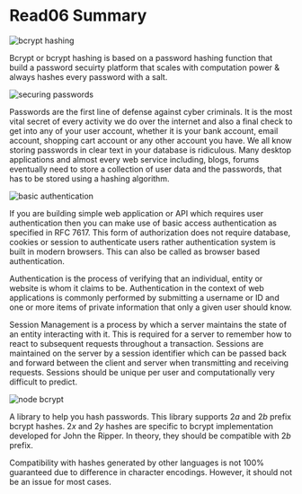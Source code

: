 # Read06 Summary

![bcrypt hashing](https://i.stack.imgur.com/Z63W8.png)

Bcrypt or bcrypt hashing is based on a password hashing function that build a password secuirty platform that scales with computation power & always hashes every password with a salt.

![securing passwords](https://thehackernews.com/images/-MtlGvP8uwLA/U0a9r7DfC7I/AAAAAAAAbIM/3ZH7rgjNuCM/s728/Cryptographic-hash-algorithms.jpg)

Passwords are the first line of defense against cyber criminals. It is the most vital secret of every activity we do over the internet and also a final check to get into any of your user account, whether it is your bank account, email account, shopping cart account or any other account you have.
We all know storing passwords in clear text in your database is ridiculous. Many desktop applications and almost every web service including, blogs, forums eventually need to store a collection of user data and the passwords, that has to be stored using a hashing algorithm.

![basic authentication](https://techmonger.github.io/static/images/41/basic-access-authentication.png)

If you are building simple web application or API which requires user authentication then you can make use of basic access authentication as specified in RFC 7617. This form of authorization does not require database, cookies or session to authenticate users rather authentication system is built in modern browsers. This can also be called as browser based authentication.

Authentication is the process of verifying that an individual, entity or website is whom it claims to be. Authentication in the context of web applications is commonly performed by submitting a username or ID and one or more items of private information that only a given user should know.

Session Management is a process by which a server maintains the state of an entity interacting with it. This is required for a server to remember how to react to subsequent requests throughout a transaction. Sessions are maintained on the server by a session identifier which can be passed back and forward between the client and server when transmitting and receiving requests. Sessions should be unique per user and computationally very difficult to predict.

![node bcrypt](https://i.ytimg.com/vi/r1Iygf-rRdE/maxresdefault.jpg)

A library to help you hash passwords. This library supports $2a$ and $2b$ prefix bcrypt hashes. $2x$ and $2y$ hashes are specific to bcrypt implementation developed for John the Ripper. In theory, they should be compatible with $2b$ prefix.

Compatibility with hashes generated by other languages is not 100% guaranteed due to difference in character encodings. However, it should not be an issue for most cases.